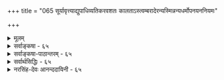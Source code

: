+++
title = "065 सूर्यावृत्त्याद्युपाधिव्यतिकरवशतः कालताऽस्त्वम्बरादेरन्यस्मिन्नन्यधर्मोपनयननियमः"

+++
<details><summary>मूलम्</summary>

सूर्यावृत्त्याद्युपाधिव्यतिकरवशतः कालताऽस्त्वम्बरादेरन्यस्मिन्नन्यधर्मोपनयननियमः प्राग्वदत्रेति चेन्न ।  
कल्पान्तेऽप्येककालः प्रकृतिपुरुषवद्ब्रह्मणो रूपमन्यन्निर्दिष्टोऽनाद्यनन्तो मुनिभिरिति ततः कार्यता चास्य भग्ना ॥ ६५ ॥
</details>

<details><summary>सर्वाङ्कषा - ६५</summary>

प्रकृतिः कालश्चेति द्वेधा विभक्तयोः जडद्रव्ययोः अन्यतरायाः प्रकृतेर्निरूपणं परिसमाप्य, शिष्टस्य कालस्य विषये अधिकवक्तव्यस्याभावात्, प्रत्येकसरव्यवस्थाया अनावश्यकतां मन्वानः आचार्यः, तद्विचारमत्रैव कोडीकरोति - सूर्येत्यादि । नवीनः शिरोमणिः केवललाघवगौरवगणनापरः परिणामज्ञानशून्यः आकाशकालदिग्रूपाणि विभुद्रव्याणि मा सन्तु, अन्यतमेनैवाकाशेन, अन्ततः ईश्वरेणैव सर्वनिर्वाहादित्याह । 

[[117]]

कल्पान्तेऽप्येककालः प्रकृतिपुरुषवत् ब्रह्मणो रूपमन्य- 



निर्दिष्टोऽनाद्यनन्तो मुनिभिरिति, ततः कार्यता चास्य भग्ना ॥65॥ 

तत्पक्षमनुवदति – **सूर्यावृत्त्याद्युपाधिव्यतिकरवशतः** = सूर्यपरिस्पन्दाद्युपाधिसंबन्धवशात् **अम्बरादेः** = आकाशस्य, ईश्वरस्यैव वा **कालता** = कालरूपता अस्तु । आकाशादीनि द्रव्याणि विभूनि नित्यानि च इति वैशेषिकाः । एतानि सर्वाणि किलातीन्द्रियाणि । आत्मवर्गे यद्यपि जीवः स्वस्वानुभवसिद्ध इति केचित् । परन्तु 'अहम्' इत्यनुभूयमानः शरीरादिविशिष्ट एव, न तु शुद्ध आत्मा । अतः जीवस्यापि ईश्वरवत् अनुमानेनैव सिद्धिः । अत एव ‘इच्छाद्वेषप्रयत्नसुखदुःखज्ञानान्यात्मनो लिङ्गम्' ( न्या. सू. 1-1-10) इत्युक्तम् । ततश्च किमर्थमतीन्द्रियाण्येतावन्ति द्रव्याणि । नित्यविभुद्रव्येषु अन्यतमेन सर्वोऽपि व्यवहारो निर्वोढुं शक्यते । एभिः साध्यमानो हि व्यवहारः केवलमौपाधिकः । काले सूर्यपरिस्पन्दादिः उपाधिः । दिशि तत्तद्देशसंबन्धादिः । शब्दाश्रयत्वमप्येषु अन्यतमस्यैव, लाघवात् । अन्ततः ईश्वरोऽपि विभुर्नित्यश्च । तस्यैवोपाधिसंबन्धात् क्षणादिव्यवहारहेतुत्वम्, शब्दाश्रयत्वं चास्तु । किमतिरिक्तद्रव्यकल्पनागौरवेण; 'धर्मिकल्पनातो वरं धर्मकल्पना' इतिन्यायादिति पूर्वपक्ष्याशयः । तदेतत्संग्रहेणोच्यते - अन्यस्मिन्नित्यादि । **अन्यस्मिन्** = स्वसन्निहिते घटादौ **अन्यधर्मोपनयननियमः** = अन्यस्य उपाधेः ये **धर्माः** = न्यूनाधिक्यादयः, तेषां उपनय- **नस्य** =स्वसंबन्धादारोपस्य यो **नियमः** = व्यवस्थाविशेषः वर्तते, सः **अत्र** = कालेऽपि **प्राग्वत्** = पूर्वं दिशिन प्रतिपादितक्रमेणैव भवति । अतः मास्तु कालः अतिरिक्तः । पूर्वम् ' अन्यस्मिन्' इत्यादि ( श्लो. 49) श्लोकेऽयमर्थः प्रतिपादितः । कालस्तु स्वयं अतीन्द्रियः । व्यवहारस्सर्वोऽप्यौपाधिकः । एवं सति क्लृप्तेनैव निर्वाहे मास्तु अतिरिक्तः कालः इत्याशयः ॥ 

एवं वदन्नयं तार्किकशिरोमणिः 'मधु पश्यसि दुर्बुद्धे प्रपातं नैव पश्यसि' इतीमं न्यायमपि विसस्मार । विभुद्रव्यमेकं पर्याप्तम्, किं द्वितीयेनेति चेत्, तर्हि ऐकात्म्यवादी 'ईश्वरेणैवेकेन अन्तःकरणरूपोपाधिवशात् सुखदुःखादिवैलक्षण्यादिनिर्वाहे, अतिरिक्ताः जीवा अपि मा सन्तु' इति वदन् कथं तेन प्रतिवक्तव्यः, तत्पक्षे अत्यन्तलाघवसत्त्वात् । यदीष्टापत्तिः, साधितं तार्किकप्रवरेण न्यायशास्त्रप्रामाण्यम् । एवं वदन् स ऐकात्म्यवादी यदि, तर्हि संपूर्णं न्यायशास्त्रमेव परित्यक्तं न जानाति किल? अस्त्वेवं व्यावहारिकं प्रामाण्यं गौतमशास्त्रस्येति चेत्, एवं वदन्नस्त्येव कश्चित् वेदान्तिनंमन्यः खण्डनकारः । कुतो न जानाति स वेदान्तिनंमन्यः वेदान्तशास्त्रस्यापि प्रामाण्यं व्यावहारिकमेवेति । अत एवैतान्प्रत्याचार्योपहासः 'अलं वैदिकत्वकञ्चुकवहनवृथाप्रयासेन' इति । अतो न्यायशास्त्रमेवानेन गलहस्तितम् । अत इमं साहसं प्रामाणिकाः वैदिकाः नानुमन्येरन्नित्यभिप्रायेणाह - इति चेनेति । केवललाघवापेक्षादिकं लौकिकव्यवहार एव भवेत्, न तु अध्यात्मशास्त्रे गहने बुद्ध्यतीत इत्याशयः । प्रकृते काले वक्तव्यमाह - कल्पान्त इत्यादि । **कल्पान्तेऽपि** = प्रलयेऽपि **एककालः** = अतिरिक्तः कालः **प्रकृतिपुरुषवत्** = त्रिगुणद्रव्यजीववदेव **अनाद्यन्तः** = 

**:** = उत्पत्तिनाशरहितः **ब्रह्मणः** =परमात्मनः अन्यत् रूपम् इति **मुनिभिः** = पराशरादिभिः निर्दिष्टः, मुख्यविशेष्यदृष्ट्या पुंल्लिङ्गः। **ततः** = प्रकृतिपुरुषवदेव नित्यत्वादेव **अस्य** = कालस्य **कार्यता** =अनित्यता च **भग्ना** = निरस्ता । 



66. 

[[118]]

[ कालस्य परमात्मातिरिक्तत्वम् ] 

कालोऽस्मीति स्वगीता कथयति भगवान् काल इत्याप्तवर्यो 

हेतुः सर्वस्य नित्यो विभुरपि च परः किं परेणेति चेन्न । कालान्तर्यामितादेः स खलु समुदितः संप्रतीते तु भेदे 

साधर्म्यं नैक्यहेतुः, स हि तदितरवत् घोषितस्तद्विभूतिः ॥66॥ 

विष्णुपुराणे ' रूपान्तरं तत् द्विजकालसंज्ञम्' इति कालस्य रूपान्तरत्वमुक्तम् । 'स्वरूपात्स्वामिनो रूपम् ' इति रूपशब्दः मूर्तिपरो दृष्टः । तदनुरोधेन श्रीभाष्यकारैरपि ' स्वरूपरूप' इति गद्ये निर्देशः कृतः । अतः कालः परमात्मशरीरभूतत्वात् अतिरिक्त एव ॥ ६५ ॥
</details>


<details><summary>सर्वाङ्कषा-पाठान्तरम् - ६५</summary>

प्रकृतिः कालश्चेति द्वेधा विभक्तयोः जडद्रव्ययोः अन्यतरायाः प्रकृतेर्निरूपणं परिसमाप्य, शिष्टस्य कालस्य विषये अधिकवक्तव्यस्याभावात्‌, प्रत्येकसरव्यवस्थाया अनावश्यकतां मन्वानः आचार्यः, तद्विचारमत्रैव क्रोडीकरोति - सूरयेत्यादि । नवीनः शिरोमणिः केवललाघवगौरवगणनापरः परिणामज्ञानशून्यः आकाशकालदिग्रूपाणि विभुद्रव्याणि मा सन्तु, अन्यतमेनैवाकाशेन, अन्ततः ईश्वरेणैव सर्वनिर्वाहादित्याह । तत्पक्षमनुवदति - सूर्यावृत्त्याद्युपाधिव्यतिकरवशतः = सूर्यपरिस्पन्दाद्युपाधिसंबन्धवशात्‌ अम्बरादेः = आकाशस्य, ईश्वरस्यैव वा कालता = कालरूपता अस्तु । आकाशादीनि द्रव्याणि विभूनि नित्यानि च इति वैशेषिकाः । एतानि सर्वाणि किलातीन्द्रियाणि । आत्मवर्गे यद्यपि जीवः स्वस्वानुभवसिद्ध इति केचित्‌ । परन्तु 'अहम्‌' इत्यनुभूयमानः शरीरादिविशिष्ट एव, न तु शुद्ध आत्मा । अतः जीवस्यापि ईश्वरवत्‌ अनुमानेनैव सिद्धिः । अत एव 'इच्छाद्वेषप्रयत्नसुखदुःखज्ञानान्यात्मनो लिङ्गम्‌' (न्या.सू.१-१-१०) इत्युक्तम्‌ । ततश्च किमर्थमतीन्द्रियाण्येतावनति द्रव्याणि । नित्यविभुद्रव्येषु अन्यतमेन सर्वोऽपि व्यवहारो निर्वोढुं शक्यते । एभिः साध्यमानो हि व्यवहारः केवलमौपाधिकः । काले सूर्यपरिस्पन्दादिः उपाधिः । दिशि तत्तद्देशसंबन्धादिः । शब्दाश्रयत्वमप्येषु अन्यतमस्यैव, लाघवात्‌ । अन्ततः ईश्वरोऽपि विभुर्नित्यश्च । तस्यैवोपाधिसंबन्धात्‌ क्षणादिव्यवहारहेतुत्वम्‌, शब्दाश्रयत्वं चास्तु । किमतिरिक्तद्रव्यकल्पनागौरवेण; 'धर्मिकल्पनातो वरं धर्मकल्पना' इतिन्यायादिति पूर्वपक्ष्याशयः । तदेतत्संग्रहेणोच्यते - अन्यस्मिन्नित्यादि । अन्यस्मिन्‌ = स्वसन्निहिते घटादौ अन्यधर्मोपनयननियमः = अन्यस्य उपाधेः ये धर्माः = न्यूनाधिक्यादयः, तेषां उपनयनस्य = स्वसंबन्धादारोपस्य यो नियमः = व्यवस्थाविशेषः वर्तते, सः अत्र = कालेऽपि प्राग्वत्‌ = पूर्वं दिशि प्रतिपादितक्रमेणेव भवति । अतः मास्तु कालः अतिरिक्तः । पूर्वम्‌ 'अन्यस्मिन्‌' इत्यादि (श्लो.४९) श्लोकेऽयमर्थः प्रतिपादितः । कालस्तु स्वयं अतीन्द्रियः । व्यवहारस्सर्वोऽप्यौपाधिकः । एवं सति क्लृप्तेनैव निर्वहि मास्तु अतिरिक्तः कालः इत्याशयः ॥   
एवं वदन्नयं तार्किकशिरोमणिः 'मधु पश्यसि दुर्बुद्धे प्रपातं नैव पयसि' इतीमं न्यायमपि विस- स्मार । विभुद्रव्यमेकं पर्याप्तम्‌, किं द्वितीयेनेति चेत्‌, तर्हि ऐकात्म्यवादी 'ईश्वरेणैवेकेन अन्तः करणरूपोपाधिवशात्‌ सुखदुःखादिवैलक्षण्यादिनिर्वाहे, अतिरिक्ताः जीवा अपि मा सन्तु' इति वदन्‌ कथं तेन प्रतिवक्तव्यः, तत्पक्षे अत्यन्तलाघवसत्त्वात्‌ । यदीष्टापत्तिः, साधितं तार्किकप्रवरेण न्यायशास्त्रप्रामाण्यम्‌ । एवं वदन्‌ स ऐकात्म्यवादी यदि, तर्हि संपूर्णं न्यायशास्त्रमेव परित्यक्तं न जानाति किल? अस्त्वेवं व्यावहारिकं प्रामाण्यं गौतमशास्त्रस्येति चेत्‌, एवं वदन्नस्त्येव कश्चित्‌ वेदान्तिनंमन्यः खण्डनकारः । कुतो न जानाति स वेदान्तिनंमन्यः वेदान्तशास्त्रस्यापि प्रामाण्यं व्यावहारिकमेवेति । अत एवैतान्प्रत्याचार्योपहासः 'अलं वेदिकत्वकञ्चुकवहनवृथाप्रयासेन' इति । अतो न्यायशास्त्रमेवानेन गळहस्तितम्‌ । अत इमं साहसं प्रामाणिकाः वैदिकाः नानुमन्येरन्नित्यभिप्रायेणाह - इति चेन्नेति । केवललाघवपेक्षादिकं लौकिकव्यवहार एव भवेत्‌, न तु अध्यात्मशास्त्रे गहने बुद्ध्यतीत इत्याशयः । प्रकृते काले वक्तव्यमाह - कल्पान्त इत्यादि । कल्पान्तेऽपि = प्रलयेऽपि एककालः = अतिरिक्तः कालः प्रकृतिपुरूषवत्‌ = त्रिगुणद्रव्यजीववदेव अनाद्यन्तः = उत्पत्तिनाशरहितः ब्रह्मणः = परमात्मनः अन्यत्‌ रूपम्‌ इति मुनिभिः = पराशरादिभिः निर्दिष्टः, मुख्यविशेष्यदृष्ट्या पुंल्लिङ्गः । ततः = प्रकृतिपुरुषवदेव नित्यत्वादेव अस्य = कालस्य कार्यता = अनित्यता च भग्ना = निरस्ता । विष्णुपुराणे 'रूपान्तरं तत्‌ द्विजकालसंज्ञम्‌' इति कालस्य रूपान्तरत्वमुक्तम्‌ । 'स्वरूपात्स्वामिनो रूपम्‌' इति रूपशब्दः मूर्तिपरो दृष्टः । तदनुरोधेन श्रीभाष्यकारैरपि 'स्वरूपरूप' इति गद्ये निर्देशः कृतः । अतः कालः परमात्मशरीरभूतत्वात्‌ अतिरिक्त एव ॥ ६५ ॥
</details>


<details><summary>सर्वार्थसिद्धिः - ६५</summary>

उद्दिष्टलक्षितेषु त्रिगुणानन्तरं कालः परीक्ष्यते । तत्र "अपरस्मिन्परं युगपदयुगपच्चिरं क्षिप्रमिति काललिङ्गानि इति परोक्तेरानुमानिकः काल इति मन्वानः साङ्ख्यसौगतचार्वाकवञ्चितः कश्चित्कालं निह्नुते - सूर्येति ॥ आदिशब्देन विभुद्रव्यान्तरम् उपाधिबुद्धिविशेषश्च संगृह्यन्ते । स्थविरयुवादिषु परत्वापरत्वनिर्वाहाय तत्कारणभूतबुद्धिविशेषविषयसूर्यपरिस्पन्दप्रकर्षनिकर्षादिघटकतया कालः कल्प्यते । तत्र संप्रतिपन्नैराकाशादिभिरेव तत्तदुपाधिव्यतिकरितैः, उपाधिभिरेव वा, बुद्धिसन्निकर्षघटितैः, तादृशोपाधिबुद्धिभिरेव वा, अपेक्षितसिद्धौ किमिह तदतिरिक्तकल्पनया ? यद्यतिप्रसङ्गभयाद् बुद्धिविशेषसंबन्धानादरेण कालोऽन्यः कल्प्यते, तथाऽप्यतिप्रसङ्गस्तदवस्थः ; यथादर्शनं व्यवस्था च समानेति भावः । कालता -परत्वादिनिर्वाहकतेत्यर्थः । अत्र दिङ्निरूपणे दर्शितमतिप्रसङ्गं तद्वदेव परिहरति - अन्यस्मिन्निति । शास्त्रोक्तं न लाघवतर्कबाध्यमित्यभिप्रायेणाह - नेति । कथं शास्त्रे तदुक्तिरित्यत्राह - कल्पान्तेऽपीति । उक्तं हि वैष्णवे पुराणे - "विष्णोः स्वरूपात्परतोदिते द्वे" इत्यारभ्य "रूपान्तरं तद्द्विज कालसंज्ञम् इति । कार्यभूताकाशाद्यन्तर्भावश्चानेन भग्न इति व्यनक्ति - तत इति । एतेन त्रिविधा प्रकृतिः, कालः परमाकाशोऽव्यक्तमिति केषांचित्कल्पनाऽपि निरस्ता । ननु जैननिराकरणे "कालस्य त्वित्यादिना भाष्येण कालो निराकृत इव भाति ।" मैवम्, सर्वप्रतिपत्तिषु तत्तत्पदार्थविशेषणतया सर्वलोकानुभूतस्य न बौद्धादिभिर्नास्तित्वं वक्तुं शक्यम् । न त्वया पृथक् तदस्तित्वं साध्यम् । कालोऽस्तीत्यादिपृथग्व्यवहारस्तु अपृथक्सिद्धविशेषणानां निष्कृत्य । व्यवहारवदिति तन्निर्धारणे तात्पर्यात् ; अन्यथा शास्त्रैः स्वग्रन्थान्तरैस्संप्रदायैश्च विरोधस्स्यादिति ॥ ६५ ॥ इत्याकाशाद्यतिरिक्तकालसिद्धिः ॥
</details>


<details><summary>नरसिंह-देवः आनन्ददायिनी - ६५</summary>

अवसरसंगतिमाह - उद्दिष्टेति । प्राच्यमव्यक्तकालावित्यत्रेत्यर्थः । उद्दिष्टलक्षितेति स्नातानुलिप्तवत् पूर्वकालेति समासः । परत्वापरत्वादिलिङ्गैः कालस्यानुमेयत्वं नैयायिकैरुक्तं दूषयितुमनुभाषते -तत्रापरस्मिन्निति । सांख्यादीनां कालतत्वं न वस्त्वन्तरम्; किं तु कॢप्तैरेवोपाधिभिस्तद्व्यवहार इति मतम्; तदाह - सांख्येति । विभद्रव्यान्तरमाकाशादि । उपाधिबुद्धिविशेषः -सूर्यावर्तादिगोचरबुद्धिविशेषः । कॢतैरन्यथासिद्ध्या न कालोऽतिरिक्तः कल्प्य इत्यत्राह -स्थविरयुवादिष्विति । उपाधिभिरेवेति - बुद्धिसन्निकर्षघटितैः बुद्धिविषयतया सन्निकृष्टैरुपाधिभिर्वा । उपाधिबुद्धिभिर्वेति - विशेषणविशेष्यभावभेदाभ्यां भेदः । पूर्वत्र तपनावृत्तेरतीतत्वाद्बुद्धिविषयतयेदानीन्तनपरत्वादिजनकत्वं वाच्यम् । उत्तरत्र बुद्धेस्साक्षादेव सन्निधिरिति ध्येयम् । ननु बुद्ध्यादीनामनेकेषा परत्वादिप्रयोजकत्वे गौरवम्; यून्यपि बुद्धिविशेषसंघटितोपाध्यादिभिः परत्वादेर्जननापत्त्वा अतिप्रसङ्गश्चेत्याशङ्क्य अतिरिक्तकालकल्पनेऽपि प्रसङ्गस्समानः; यूनि(कालेन)सूर्यावर्तबाहुल्यो(ल्यस्यो)पनयसंभवात् । यदि दर्शनादिना कथञ्चित्परिहारः सोप्युपाधिपक्षे समान इत्याह - यद्यतिप्रसङ्गेति । कालस्य पूर्वपक्षिणाभ्युपगमे कथं कालताभ्युपगम इत्यत्राह - कालतेति । आदिशब्देन क्षणलवादिव्यवहारनिर्वाहकत्वम् । नन्वाकाशादिविभुद्रव्यस्य स्थविरादौ सूर्यगत्युपनाययत्वे अन्यधर्मोपनायकत्वाविशेषात् काशीस्थेन जपाया रक्तिम्ना सेतुस्थ(सेतुगत)स्फटिकोपरागप्रसङ्ग इत्यत्राह - अत्र दिङ्निरूपणे इति । दर्शनानुरोधेन व्यवस्थेति तत्रोक्तमनुसन्धेयम् । शास्त्रोक्तमिति - कल्प्यत्व एव लाघवतर्कावतार इति भावः । ननु कालस्वरूपस्य शास्त्रोक्तिमात्रादिति - रिक्तत्वे दिशोऽपि तथात्वापत्तिरित्याशङ्कते - कथमिति । कार्यवर्गाभावकाले इति प्रलये उक्तत्वान्न कालस्य दिक्समतेति भावः । एतेनेति - परमात्मनः प्रकृतिजीवौ रूपद्वयं(परमात्मनः)स्वरूपाद्विलक्षणमुक्त्वा ततोऽपि विलक्षणं रूपान्तरं तद्विज कालसंज्ञमित्युक्तत्वादित्यर्थः । नन्विति - 'नैकस्मिन्नसंभवात्' इत्यधिकरणे कालस्य विशेषणतयैव प्रतीतेः तस्य पृथगस्तित्वनास्तित्वादयो न वक्तव्या इति भाष्येण कालासत्त्वप्रतीतेरिति भावः । भाष्यस्य तात्पर्यवर्णनहेतुमाह - अन्यथेति ॥ ६५ ॥  
 आकाशाद्यतिरिक्तकालसिद्धिः ।
</details>

